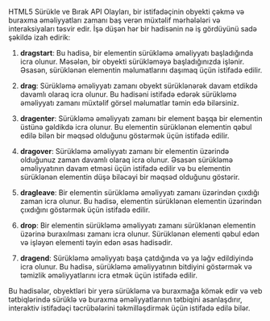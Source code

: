 HTML5 Sürükle ve Bırak API Olayları, bir istifadəçinin obyekti çəkmə və buraxma əməliyyatları zamanı baş verən müxtəlif mərhələləri və interaksiyaları təsvir edir. İşə düşən hər bir hadisənin nə iş gördüyünü sadə şəkildə izah edirik:

1. **dragstart**: Bu hadisə, bir elementin sürükləmə əməliyyatı başladığında icra olunur. Məsələn, bir obyekti sürükləməyə başladığınızda işlənir. Əsasən, sürüklənən elementin məlumatlarını daşımaq üçün istifadə edilir.

2. **drag**: Sürükləmə əməliyyatı zamanı obyekt sürüklənərək davam etdikdə davamlı olaraq icra olunur. Bu hadisəni istifadə edərək sürükləmə əməliyyatı zamanı müxtəlif görsel məlumatlar təmin edə bilərsiniz.

3. **dragenter**: Sürükləmə əməliyyatı zamanı bir element başqa bir elementin üstünə gəldikdə icra olunur. Bu elementin sürüklənən elementin qəbul edilə bilən bir məqsəd olduğunu göstərmək üçün istifadə edilir.

4. **dragover**: Sürükləmə əməliyyatı zamanı bir elementin üzərində olduğunuz zaman davamlı olaraq icra olunur. Əsasən sürükləmə əməliyyatının davam etməsi üçün istifadə edilir və bu elementin sürüklənən elementin düşə biləcəyi bir məqsəd olduğunu göstərir.

5. **dragleave**: Bir elementin sürükləmə əməliyyatı zamanı üzərindən çıxdığı zaman icra olunur. Bu hadisə, elementin sürüklənən elementin üzərindən çıxdığını göstərmək üçün istifadə edilir.

6. **drop**: Bir elementin sürükləmə əməliyyatı zamanı sürüklənən elementin üzərinə buraxılması zamanı icra olunur. Sürüklənən elementi qəbul edən və işləyən elementi təyin edən əsas hadisədir.

7. **dragend**: Sürükləmə əməliyyatı başa çatdığında və ya ləğv edildiyində icra olunur. Bu hadisə, sürükləmə əməliyyatının bitdiyini göstərmək və təmizlik əməliyyatlarını icra etmək üçün istifadə edilir.

Bu hadisələr, obyektləri bir yerə sürükləmə və buraxmağa kömək edir və veb tətbiqlərində sürüklə və buraxma əməliyyatlarının tətbiqini asanlaşdırır, interaktiv istifadəçi təcrübələrini təkmilləşdirmək üçün istifadə edilə bilər.